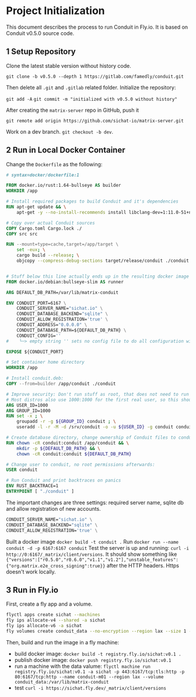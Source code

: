 # Project Initialization

This document describes the process to run Conduit in Fly.io. It is based on Conduit v0.5.0 source code.

## 1 Setup Repository

Clone the latest stable version without history code.

`git clone -b v0.5.0 --depth 1 https://gitlab.com/famedly/conduit.git`

Then delete all `.git` and `.gitlab` related folder. Initialize the repository:

`git add -A`
`git commit -m "initialized with v0.5.0 without history"`

After creating the `matrix-server` repo in GitHub, push it

`git remote add origin https://github.com/sichat-io/matrix-server.git`

Work on a dev branch.
`git checkout -b dev`.

## 2 Run in Local Docker Container

Change the `Dockerfile` as the following:

```dockerfile
# syntax=docker/dockerfile:1

FROM docker.io/rust:1.64-bullseye AS builder
WORKDIR /app

# Install required packages to build Conduit and it's dependencies
RUN apt-get update && \
    apt-get -y --no-install-recommends install libclang-dev=1:11.0-51+nmu5

# Copy over actual Conduit sources
COPY Cargo.toml Cargo.lock ./
COPY src src

RUN --mount=type=cache,target=/app/target \
    set -eux; \
    cargo build --release; \
    objcopy --compress-debug-sections target/release/conduit ./conduit


# Stuff below this line actually ends up in the resulting docker image
FROM docker.io/debian:bullseye-slim AS runner

ARG DEFAULT_DB_PATH=/var/lib/matrix-conduit

ENV CONDUIT_PORT=6167 \
    CONDUIT_SERVER_NAME="sichat.io" \
    CONDUIT_DATABASE_BACKEND="sqlite" \
    CONDUIT_ALLOW_REGISTRATION='true' \
    CONDUIT_ADDRESS="0.0.0.0" \
    CONDUIT_DATABASE_PATH=${DEFAULT_DB_PATH} \
    CONDUIT_CONFIG=''
#    └─> empty string '' sets no config file to do all configuration with env vars

EXPOSE ${CONDUIT_PORT}

# Set container home directory
WORKDIR /app

# Install conduit.deb:
COPY --from=builder /app/conduit ./conduit

# Improve security: Don't run stuff as root, that does not need to run as root
# Most distros also use 1000:1000 for the first real user, so this should resolve volume mounting problems.
ARG USER_ID=1000
ARG GROUP_ID=1000
RUN set -x ; \
    groupadd -r -g ${GROUP_ID} conduit ; \
    useradd -l -r -M -d /srv/conduit -o -u ${USER_ID} -g conduit conduit && exit 0 ; exit 1

# Create database directory, change ownership of Conduit files to conduit user and group and make the healthcheck executable:
RUN chown -cR conduit:conduit /app/conduit && \
    mkdir -p ${DEFAULT_DB_PATH} && \
    chown -cR conduit:conduit ${DEFAULT_DB_PATH}

# Change user to conduit, no root permissions afterwards:
USER conduit

# Run Conduit and print backtraces on panics
ENV RUST_BACKTRACE=1
ENTRYPOINT [ "./conduit" ]
```

The important changes are three settings: required server name, sqlite db and allow registration of new accounts.

```dockerfile
CONDUIT_SERVER_NAME="sichat.io" \
CONDUIT_DATABASE_BACKEND="sqlite" \
CONDUIT_ALLOW_REGISTRATION='true' \
```

Built a docker image `docker build -t conduit .`
Run `docker run --name conduit -d -p 6167:6167 conduit`
Test the server is up and running: `curl -i http://0:6167/_matrix/client/versions`. It should show something like `{"versions":["r0.5.0","r0.6.0","v1.1","v1.2"],"unstable_features":{"org.matrix.e2e_cross_signing":true}}` after the HTTP headers. Https doesn't work locally.

## 3 Run in Fly.io

First, create a fly app and a volume.

```sh
flyctl apps create sichat --machines
fly ips allocate-v4 --shared -a sichat
fly ips allocate-v6 -a sichat
fly volumes create conduit_data --no-encryption --region lax --size 1 -a sichat
```

Then, build and run the image in a fly machine:

- build docker image: `docker build -t registry.fly.io/sichat:v0.1 .`
- publish docker image: `docker push registry.fly.io/sichat:v0.1`
- run a machine with the data valume: `flyctl machine run registry.fly.io/sichat:v0.1 -a sichat -p 443:6167/tcp:tls:http -p 80:6167/tcp:http --name conduit-m01 --region lax --volume conduit_data:/var/lib/matrix-conduit`
- test `curl -i https://sichat.fly.dev/_matrix/client/versions`

